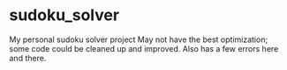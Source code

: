 # sudoku_solver
My personal sudoku solver project
May not have the best optimization; some code could be cleaned up and improved. Also has a few errors here and there.
